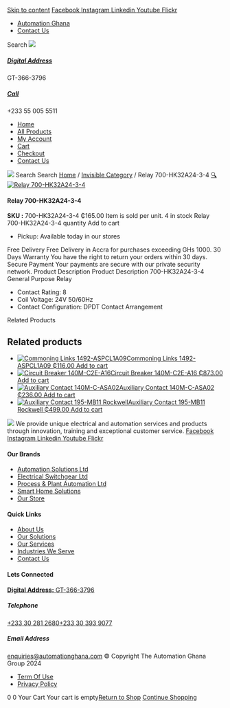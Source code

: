 [Skip to content](https://store.automationghana.com/product/relay-700-hk32a24-3-4/#content)
[ Facebook ](https://www.facebook.com/automationgh/) [ Instagram ](https://www.instagram.com/automationgh/) [ Linkedin ](https://www.linkedin.com/company/the-automation-ghana-limited/) [ Youtube ](https://www.youtube.com/channel/UCurrRDUSm5oIW39VXjn1u0w) [ Flickr ](https://www.flickr.com/photos/181794037@N07/)
  * [ Automation Ghana ](https://automationghana.com)
  * [ Contact Us ](https://store.automationghana.com/contact/)


Search
[ ![](https://store.automationghana.com/wp-content/uploads/2024/04/Website-TAGG-Logo-BLUE.png) ](https://store.automationghana.com/)
[ ](https://maps.app.goo.gl/m4xeaagWCNbLk4jM6)
#####  [ Digital Address ](https://maps.app.goo.gl/m4xeaagWCNbLk4jM6)
GT-366-3796 
[ ](tel:+233550055511)
#####  [ Call ](tel:+233550055511)
+233 55 005 5511 
  * [Home](https://store.automationghana.com/)
  * [All Products](https://store.automationghana.com/shop/)
  * [My Account](https://store.automationghana.com/my-account/)
  * [Cart](https://store.automationghana.com/cart/)
  * [Checkout](https://store.automationghana.com/checkout/)
  * [Contact Us](https://store.automationghana.com/contact/)


[![](https://store.automationghana.com/wp-content/uploads/2024/04/AutomationGhana_logo_white.png)](https://store.automationghana.com)
Search
Search
[Home](https://store.automationghana.com) / [Invisible Category](https://store.automationghana.com/product-category/invisible-category/) / Relay 700-HK32A24-3-4
[🔍](https://store.automationghana.com/product/relay-700-hk32a24-3-4/)
[![Relay 700-HK32A24-3-4](https://store.automationghana.com/wp-content/uploads/2020/12/700-HK32A24-3-4.jpg)](https://store.automationghana.com/wp-content/uploads/2020/12/700-HK32A24-3-4.jpg)
####  Relay 700-HK32A24-3-4 
**SKU :** 700-HK32A24-3-4 
₵165.00
Item is sold per unit.
4 in stock
Relay 700-HK32A24-3-4 quantity
Add to cart
  * Pickup: Available today in our stores


Free Delivery 
Free Delivery in Accra for purchases exceeding GHs 1000. 
30 Days Warranty 
You have the right to return your orders within 30 days. 
Secure Payment 
Your payments are secure with our private security network. 
Product Description
Product Description
700-HK32A24-3-4 General Purpose Relay 
  * Contact Rating: 8
  * Coil Voltage: 24V 50/60Hz
  * Contact Configuration: DPDT Contact Arrangement


Related Products 
## Related products
  * [![Commoning Links 1492-ASPCL1A09](https://store.automationghana.com/wp-content/uploads/2020/12/1492-ASPCL1A09.jpg)Commoning Links 1492-ASPCL1A09 ₵116.00 ](https://store.automationghana.com/product/commoning-links-1492-aspcl1a09/)
[Add to cart](https://store.automationghana.com/product/relay-700-hk32a24-3-4/?add-to-cart=2985)
  * [![Circuit Breaker 140M-C2E-A16](https://store.automationghana.com/wp-content/uploads/2020/12/140M-C2E-A16-300x300.jpg)Circuit Breaker 140M-C2E-A16 ₵873.00 ](https://store.automationghana.com/product/circuit-breaker-140m-c2e-a16/)
[Add to cart](https://store.automationghana.com/product/relay-700-hk32a24-3-4/?add-to-cart=2979)
  * [![Auxiliary Contact 140M-C-ASA02](https://store.automationghana.com/wp-content/uploads/2020/11/140M-C-ASA02.jpg)Auxiliary Contact 140M-C-ASA02 ₵236.00 ](https://store.automationghana.com/product/auxiliary-contact-140m-c-asa02/)
[Add to cart](https://store.automationghana.com/product/relay-700-hk32a24-3-4/?add-to-cart=2950)
  * [![Auxiliary Contact 195-MB11 Rockwell](https://store.automationghana.com/wp-content/uploads/2020/11/MB11-300x300.jpg)Auxiliary Contact 195-MB11 Rockwell ₵499.00 ](https://store.automationghana.com/product/auxiliary-contact-195-mb11/)
[Add to cart](https://store.automationghana.com/product/relay-700-hk32a24-3-4/?add-to-cart=2946)


![](https://store.automationghana.com/wp-content/uploads/2024/04/AutomationGhana_logo_white.png)
We provide unique electrical and automation services and products through innovation, training and exceptional customer service.
[ Facebook ](https://www.facebook.com/automationgh/) [ Instagram ](https://www.instagram.com/automationgh/) [ Linkedin ](https://www.linkedin.com/company/the-automation-ghana-limited/) [ Youtube ](https://www.youtube.com/channel/UCurrRDUSm5oIW39VXjn1u0w) [ Flickr ](https://www.flickr.com/photos/181794037@N07/)
#### Our Brands
  * [ Automation Solutions Ltd ](https://store.automationghana.com/product/relay-700-hk32a24-3-4/)
  * [ Electrical Switchgear Ltd ](https://store.automationghana.com/product/relay-700-hk32a24-3-4/)
  * [ Process & Plant Automation Ltd ](https://store.automationghana.com/product/relay-700-hk32a24-3-4/)
  * [ Smart Home Solutions ](https://store.automationghana.com/product/relay-700-hk32a24-3-4/)
  * [ Our Store ](https://store.automationghana.com/product/relay-700-hk32a24-3-4/)


#### Quick Links
  * [ About Us ](https://store.automationghana.com/product/relay-700-hk32a24-3-4/)
  * [ Our Solutions ](https://store.automationghana.com/product/relay-700-hk32a24-3-4/)
  * [ Our Services ](https://store.automationghana.com/product/relay-700-hk32a24-3-4/)
  * [ Industries We Serve ](https://store.automationghana.com/product/relay-700-hk32a24-3-4/)
  * [ Contact Us ](https://store.automationghana.com/product/relay-700-hk32a24-3-4/)


#### Lets Connected
[**Digital Address:** GT-366-3796](https://maps.app.goo.gl/m4xeaagWCNbLk4jM6)
#####  Telephone 
[ +233 30 281 2680](tel:+233302812680)[+233 30 393 9077](https://store.automationghana.com/product/relay-700-hk32a24-3-4/+233303939077)
#####  Email Address 
enquiries@automationghana.com 
© Copyright The Automation Ghana Group 2024
  * [ Term Of Use ](https://store.automationghana.com/product/relay-700-hk32a24-3-4/)
  * [ Privacy Policy ](https://store.automationghana.com/product/relay-700-hk32a24-3-4/)


0
0
Your Cart
Your cart is empty[Return to Shop](https://store.automationghana.com/shop/)
[Continue Shopping](https://store.automationghana.com/product/relay-700-hk32a24-3-4/)
